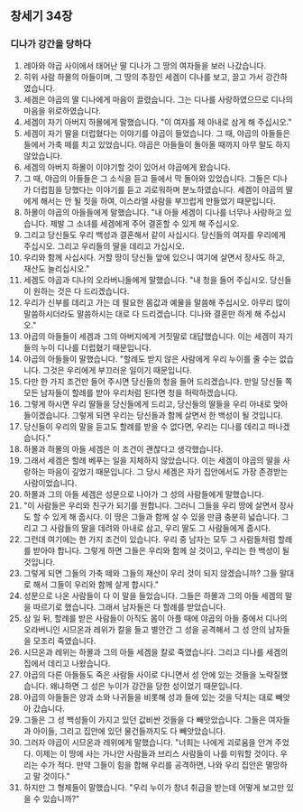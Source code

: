 ## 창세기 34장

### 디나가 강간을 당하다
1. 레아와 야곱 사이에서 태어난 딸 디나가 그 땅의 여자들을 보러 나갔습니다.
2. 히위 사람 하몰의 아들이며, 그 땅의 추장인 세겜이 디나를 보고, 끌고 가서 강간하였습니다.
3. 세겜은 야곱의 딸 디나에게 마음이 끌렸습니다. 그는 디나를 사랑하였으므로 디나의 마음을 위로하였습니다.
4. 세겜이 자기 아버지 하몰에게 말했습니다. "이 여자를 제 아내로 삼게 해 주십시오."
5. 세겜이 자기 딸을 더럽혔다는 이야기를 야곱이 들었습니다. 그 때, 야곱의 아들들은 들에서 가축 떼를 치고 있었습니다. 야곱은 아들들이 돌아올 때까지 아무 말도 하지 않았습니다.
6. 세겜의 아버지 하몰이 이야기할 것이 있어서 야곱에게 왔습니다.
7. 그 때, 야곱의 아들들은 그 소식을 듣고 들에서 막 돌아와 있었습니다. 그들은 디나가 더럽힘을 당했다는 이야기를 듣고 괴로워하며 분노하였습니다. 세겜이 야곱의 딸에게 해서는 안 될 짓을 하여, 이스라엘 사람을 부끄럽게 만들었기 때문입니다.
8. 하몰이 야곱의 아들들에게 말했습니다. "내 아들 세겜이 디나를 너무나 사랑하고 있습니다. 제발 그 소녀를 세겜에게 주어 결혼할 수 있게 해 주십시오.
9. 그리고 당신들도 우리 백성과 결혼해서 같이 사십시다. 당신들의 여자를 우리에게 주십시오. 그리고 우리들의 딸을 데리고 가십시오.
10. 우리와 함께 사십시다. 거할 땅이 당신들 앞에 있으니 여기에 살면서 장사도 하고, 재산도 늘리십시오."
11. 세겜도 야곱과 디나의 오라버니들에게 말했습니다. "내 청을 들어 주십시오. 당신들이 원하는 것은 다 드리겠습니다.
12. 우리가 신부를 데리고 가는 데 필요한 몸값과 예물을 말씀해 주십시오. 아무리 많이 말씀하시더라도 말씀하시는 대로 다 드리겠습니다. 디나와 결혼만 하게 해 주십시오."
13. 야곱의 아들들이 세겜과 그의 아버지에게 거짓말로 대답했습니다. 이는 세겜이 자기들의 누이 디나를 더럽혔기 때문입니다.
14. 야곱의 아들들이 말했습니다. "할례도 받지 않은 사람에게 우리 누이를 줄 수는 없습니다. 그것은 우리에게 부끄러운 일이기 때문입니다.
15. 다만 한 가지 조건만 들어 주시면 당신들의 청을 들어 드리겠습니다. 만일 당신들 쪽 모든 남자들이 할례를 받아 우리처럼 된다면 청을 허락하겠습니다.
16. 그렇게 하시면 우리 딸들을 당신들에게 드리고, 당신들의 딸들을 우리 아내로 맞아들이겠습니다. 그렇게 되면 우리는 당신들과 함께 살면서 한 백성이 될 것입니다.
17. 당신들이 우리의 말을 듣고도 할례를 받을 수 없다면, 우리는 디나를 데리고 떠나겠습니다."
18. 하몰과 하몰의 아들 세겜은 이 조건이 괜찮다고 생각했습니다.
19. 그래서 세겜은 할례 베푸는 일을 지체하지 않았습니다. 이는 세겜이 야곱의 딸을 사랑하는 마음이 깊었기 때문입니다. 그 당시 세겜은 자기 집안에서도 가장 존경받는 사람이었습니다.
20. 하몰과 그의 아들 세겜은 성문으로 나아가 그 성의 사람들에게 말했습니다.
21. "이 사람들은 우리와 친구가 되기를 원합니다. 그러니 그들을 우리 땅에 살면서 장사도 할 수 있게 해 줍시다. 이 땅은 그들과 함께 살 수 있을 만큼 충분히 넓습니다. 그리고 그 사람들의 딸을 데려와 아내로 삼고, 우리 딸도 그 사람들에게 줍시다.
22. 그런데 여기에는 한 가지 조건이 있습니다. 우리 중 남자는 모두 그 사람들처럼 할례를 받아야 합니다. 그렇게 하면 그들은 우리와 함께 살 것이고, 우리는 한 백성이 될 것입니다.
23. 그렇게 되면 그들의 가축 떼와 그들의 재산이 우리 것이 되지 않겠습니까? 그들 말대로 해서 그들이 우리와 함께 살게 합시다."
24. 성문으로 나온 사람들이 다 이 말을 들었습니다. 그들은 하몰과 그의 아들 세겜의 말을 따르기로 했습니다. 그래서 남자들은 다 할례를 받았습니다.
25. 삼 일 뒤, 할례를 받은 사람들이 아직도 몸이 아플 때에 야곱의 아들 중에서 디나의 오라버니인 시므온과 레위가 칼을 들고 별안간 그 성을 공격해서 그 성 안의 남자들을 모조리 죽였습니다.
26. 시므온과 레위는 하몰과 그의 아들 세겜을 칼로 죽였습니다. 그리고 디나를 세겜의 집에서 데리고 나왔습니다.
27. 야곱의 다른 아들들도 죽은 사람들 사이로 다니면서 성 안에 있는 것들을 노략질했습니다. 왜냐하면 그 성은 누이가 강간을 당한 성이었기 때문입니다.
28. 야곱의 아들들은 양과 소와 나귀들을 비롯해 성과 들에 있는 것을 닥치는 대로 빼앗아 갔습니다.
29. 그들은 그 성 백성들이 가지고 있던 값비싼 것들을 다 빼앗았습니다. 그들은 여자들과 아이들, 그리고 집안에 있던 물건들까지도 다 빼앗았습니다.
30. 그러자 야곱이 시므온과 레위에게 말했습니다. "너희는 나에게 괴로움을 안겨 주었다. 이제는 이 땅에 사는 가나안 사람들과 브리스 사람들이 나를 미워할 것이다. 우리는 수가 적다. 만약 그들이 힘을 합해 우리를 공격하면, 나와 우리 집안은 멸망하고 말 것이다."
31. 하지만 그 형제들이 말했습니다. "우리 누이가 창녀 취급을 받는데 어떻게 보고만 있을 수 있습니까?"